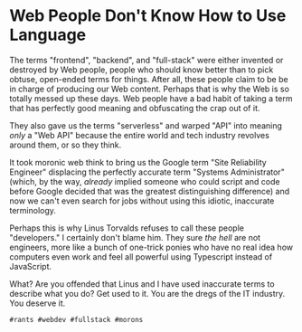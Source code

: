# Web People Don't Know How to Use Language

The terms "frontend", "backend", and "full-stack" were either invented
or destroyed by Web people, people who should know better than to pick
obtuse, open-ended terms for things. After all, these people claim to be
be in charge of producing our Web content. Perhaps that is why the Web
is so totally messed up these days. Web people have a bad habit of
taking a term that has perfectly good meaning and obfuscating the crap
out of it. 

They also gave us the terms "serverless" and warped "API" into meaning
*only* a "Web API" because the entire world and tech industry revolves
around them, or so they think. 

It took moronic web think to bring us the Google term "Site Reliability
Engineer" displacing the perfectly accurate term "Systems Administrator"
(which, by the way, *already* implied someone who could script and code
before Google decided that was the greatest distinguishing difference)
and now we can't even search for jobs without using this idiotic,
inaccurate terminology. 

Perhaps this is why Linus Torvalds refuses to call these people
"developers." I certainly don't blame him. They sure *the hell* are not
engineers, more like a bunch of one-trick ponies who have no real idea
how computers even work and feel all powerful using Typescript instead
of JavaScript.

What? Are you offended that Linus and I have used inaccurate terms to
describe what you do? Get used to it. You are the dregs of the IT
industry. You deserve it.

    #rants #webdev #fullstack #morons
